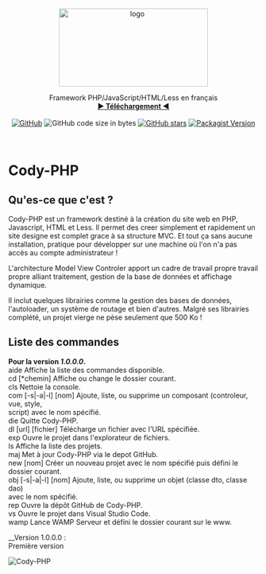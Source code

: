 <br>
<p align="center">
    <img src="https://github.com/TheRake66/Cody-PHP/blob/main/images/logo.png" alt="logo" width=300 height=157>
<p align="center">
Framework PHP/JavaScript/HTML/Less en français
<br>
<a href="https://github.com/TheRake66/Cody-PHP/raw/main/cody.exe"><strong>► Téléchargement ◄</strong></a>
<br>
<br>
<a href="https://github.com/TheRake66/Cody-PHP/blob/master/LICENSE.md"><img alt="GitHub" src="https://img.shields.io/github/license/TheRake66/Cody-PHP"></a>
<img alt="GitHub code size in bytes" src="https://img.shields.io/github/languages/code-size/TheRake66/Cody-PHP">
<a href="https://github.com/TheRake66/Cody-PHP/stargazers"><img alt="GitHub stars" src="https://img.shields.io/github/stars/TheRake66/Cody-PHP"></a>
<a href="https://packagist.org/packages/TheRake66/Cody-PHP"><img alt="Packagist Version" src="https://img.shields.io/packagist/v/TheRake66/Cody-PHP?color=green"></a>
</p>
</p>
<br>



# Cody-PHP
## Qu'es-ce que c'est ?
Cody-PHP est un framework destiné à la création du site web en PHP, Javascript, HTML et Less.
Il permet des creer simplement et rapidement un site designe est complet grace à sa structure MVC.
Et tout ça sans aucune installation, pratique pour développer sur une machine où l'on n'a pas accès au compte administrateur !

L'architecture Model View Controler apport un cadre de travail propre travail propre alliant traitement, gestion de la base de données et affichage dynamique.

Il inclut quelques librairies comme la gestion des bases de données, l'autoloader, un système de routage et bien d'autres. Malgré ses librairies complété, un projet vierge ne pèse seulement que 500 Ko !


## Liste des commandes

**Pour la version _1.0.0.0_.**<br>
aide                            Affiche la liste des commandes disponible.<br>
cd [*chemin]                    Affiche ou change le dossier courant.<br>
cls                             Nettoie la console.<br>
com [-s|-a|-l] [nom]            Ajoute, liste, ou supprime un composant (controleur, vue, style,<br>
                                script) avec le nom spécifié.<br>
die                             Quitte Cody-PHP.<br>
dl [url] [fichier]              Télécharge un fichier avec l'URL spécifiée.<br>
exp                             Ouvre le projet dans l'explorateur de fichiers.<br>
ls                              Affiche la liste des projets.<br>
maj                             Met à jour Cody-PHP via le depot GitHub.<br>
new [nom]                       Créer un nouveau projet avec le nom spécifié puis défini le dossier courant.<br>
obj [-s|-a|-l] [nom]            Ajoute, liste, ou supprime un objet (classe dto, classe dao)<br>
                                avec le nom spécifié.<br>
rep                             Ouvre la dépôt GitHub de Cody-PHP.<br>
vs                              Ouvre le projet dans Visual Studio Code.<br>
wamp                            Lance WAMP Serveur et défini le dossier courant sur le www.<br>


__Version 1.0.0.0 :<br> Première version  

![Cody-PHP](https://raw.githubusercontent.com/TheRake66/Cody-PHP/main/images/screenshot.png)